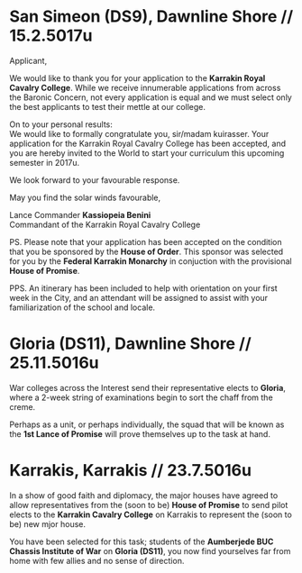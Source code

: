 # San Simeon (DS9), Dawnline Shore // 15.2.5017u
Applicant,

We would like to thank you for your application to the **Karrakin Royal Cavalry College**. While we receive innumerable applications from across the Baronic Concern, not every application is equal and we must select only the best applicants to test their mettle at our college.

On to your personal results:  
We would like to formally congratulate you, sir/madam kuirasser. Your application for the Karrakin Royal Cavalry College has been accepted, and you are hereby invited to the World to start your curriculum this upcoming semester in 2017u.

We look forward to your favourable response.

May you find the solar winds favourable,

Lance Commander **Kassiopeia Benini**  
Commandant of the Karrakin Royal Cavalry College

PS. Please note that your application has been accepted on the condition that you be sponsored by the **House of Order**. This sponsor was selected for you by the **Federal Karrakin Monarchy** in conjuction with the provisional **House of Promise**.

PPS. An itinerary has been included to help with orientation on your first week in the City, and an attendant will be assigned to assist with your familiarization of the school and locale.

# Gloria (DS11), Dawnline Shore // 25.11.5016u
War colleges across the Interest send their representative elects to **Gloria**, where a 2-week string of examinations begin to sort the chaff from the creme.

Perhaps as a unit, or perhaps individually, the squad that will be known as the **1st Lance of Promise** will prove themselves up to the task at hand.

# Karrakis, Karrakis // 23.7.5016u
In a show of good faith and diplomacy, the major houses have agreed to allow representatives from the (soon to be) **House of Promise** to send pilot elects to the **Karrakin Cavalry College** on Karrakis to represent the (soon to be) new mjor house.

You have been selected for this task; students of the **Aumberjede BUC Chassis Institute of War** on **Gloria (DS11)**, you now find yourselves far from home with few allies and no sense of direction.